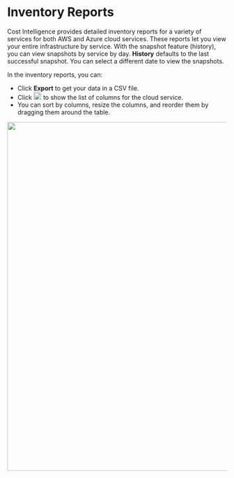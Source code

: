 <meta name="robots" content="noindex">

# Inventory Reports 

Cost Intelligence provides detailed inventory reports for a variety of services for both AWS and Azure cloud services. These reports let you view your entire infrastructure by service. With the snapshot feature (history), you can view snapshots by service by day. **History** defaults to the last successful snapshot. You can select a different date to view the snapshots.

In the inventory reports, you can:
* Click **Export** to get your data in a CSV file.
* Click <img height=18 src="https://github.com/user-attachments/assets/27076063-7a46-424b-a4d3-5ee82bfe6d80"> to show the list of columns for the cloud service.
* You can sort by columns, resize the columns, and reorder them by dragging them around the table.

<img width=800 src="https://github.com/user-attachments/assets/05a072d5-e755-4d5e-8b45-5b8a6584f192">
